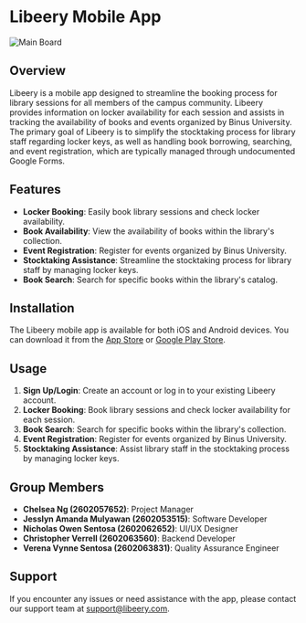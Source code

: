 # Libeery Mobile App

![Main Board](https://github.com/gnlehc/Libeery-App/assets/110314460/c4ebe953-82ed-4406-b69b-11b10d524003)

## Overview

Libeery is a mobile app designed to streamline the booking process for library sessions for all members of the campus community. Libeery provides information on locker availability for each session and assists in tracking the availability of books and events organized by Binus University. The primary goal of Libeery is to simplify the stocktaking process for library staff regarding locker keys, as well as handling book borrowing, searching, and event registration, which are typically managed through undocumented Google Forms.

## Features

- **Locker Booking**: Easily book library sessions and check locker availability.
- **Book Availability**: View the availability of books within the library's collection.
- **Event Registration**: Register for events organized by Binus University.
- **Stocktaking Assistance**: Streamline the stocktaking process for library staff by managing locker keys.
- **Book Search**: Search for specific books within the library's catalog.

## Installation

The Libeery mobile app is available for both iOS and Android devices. You can download it from the [App Store](link-to-app-store) or [Google Play Store](link-to-play-store).

## Usage

1. **Sign Up/Login**: Create an account or log in to your existing Libeery account.
2. **Locker Booking**: Book library sessions and check locker availability for each session.
3. **Book Search**: Search for specific books within the library's collection.
4. **Event Registration**: Register for events organized by Binus University.
5. **Stocktaking Assistance**: Assist library staff in the stocktaking process by managing locker keys.

## Group Members

- **Chelsea Ng (2602057652)**: Project Manager
- **Jesslyn Amanda Mulyawan (2602053515)**: Software Developer
- **Nicholas Owen Sentosa (2602062652)**: UI/UX Designer
- **Christopher Verrell (2602063560)**: Backend Developer
- **Verena Vynne Sentosa (2602063831)**: Quality Assurance Engineer

## Support

If you encounter any issues or need assistance with the app, please contact our support team at [support@libeery.com](mailto:support@libeery.com).
